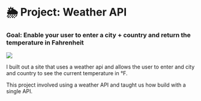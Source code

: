 # 🌦 Project: Weather API

### Goal: Enable your user to enter a city + country and return the temperature in Fahrenheit

![](/Weather%20API.gif)

<!-- <iframe src="https://drive.google.com/file/d/1dBhubazXqIExQZ6PSdZU0q2HB0uyRF3J/preview" width="640" height="480"></iframe> -->

I built out a site that uses a weather api and allows the user to enter and city and country to see the current temperature in °F.  

This project involved using a weather API and taught us how build with a single API.
